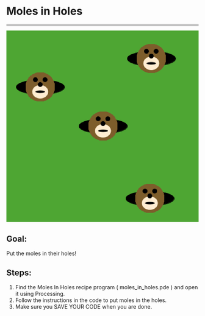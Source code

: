 

# Moles in Holes

<hr/>
<img alt="Moles in Holes image" src="./images/molesInHoles.png"/>

## Goal:

Put the moles in their holes!

## Steps:

1. Find the Moles In Holes recipe program ( moles_in_holes.pde ) and open it using Processing.
2. Follow the instructions in the code to put moles in the holes.
3. Make sure you SAVE YOUR CODE when you are done.



